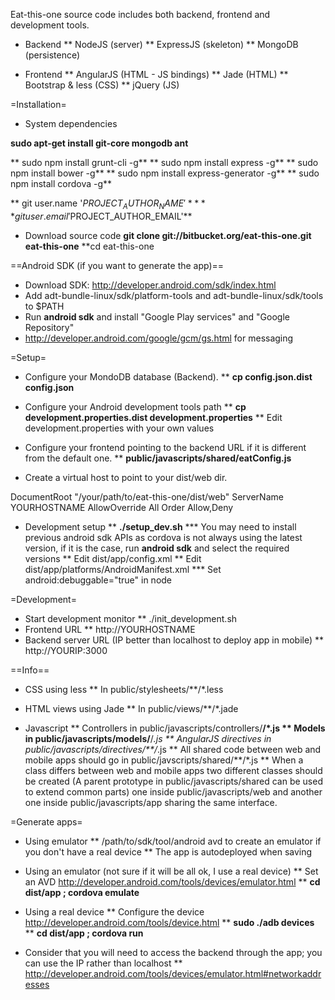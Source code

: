 Eat-this-one source code includes both backend, frontend and development tools.

* Backend
** NodeJS (server)
** ExpressJS (skeleton)
** MongoDB (persistence)

* Frontend
** AngularJS (HTML - JS bindings)
** Jade (HTML)
** Bootstrap & less (CSS)
** jQuery (JS)

=Installation=

* System dependencies

**sudo apt-get install git-core mongodb ant**

** sudo npm install grunt-cli -g**
** sudo npm install express -g**
** sudo npm install bower -g**
** sudo npm install express-generator -g**
** sudo npm install cordova -g**

** git user.name '$PROJECT_AUTHOR_NAME'**
** git user.email '$PROJECT_AUTHOR_EMAIL'**

* Download source code
**git clone git://bitbucket.org/eat-this-one.git eat-this-one**
**cd eat-this-one

==Android SDK (if you want to generate the app)==

* Download SDK: http://developer.android.com/sdk/index.html
* Add adt-bundle-linux/sdk/platform-tools and adt-bundle-linux/sdk/tools to $PATH
* Run **android sdk** and install "Google Play services" and "Google Repository"
* http://developer.android.com/google/gcm/gs.html for messaging

=Setup=

* Configure your MondoDB database (Backend).
** **cp config.json.dist config.json**

* Configure your Android development tools path
** **cp development.properties.dist development.properties**
** Edit development.properties with your own values

* Configure your frontend pointing to the backend URL if it is different from the default one.
** **public/javascripts/shared/eatConfig.js**

* Create a virtual host to point to your dist/web dir.
<VirtualHost YOURHOSTNAME:80>
    DocumentRoot "/your/path/to/eat-this-one/dist/web"
    ServerName YOURHOSTNAME
    <Directory "/your/path/to/eat-this-one/dist/web">
        AllowOverride All
        Order Allow,Deny
    </Directory>
</VirtualHost>

* Development setup
** **./setup_dev.sh**
*** You may need to install previous android sdk APIs as cordova is not always using the latest version, if it is the case, run **android sdk** and select the required versions
** Edit dist/app/config.xml
** Edit dist/app/platforms/AndroidManifest.xml
*** Set android:debuggable="true" in <application> node


=Development=

* Start development monitor
** ./init_development.sh
* Frontend URL
** http://YOURHOSTNAME
* Backend server URL (IP better than localhost to deploy app in mobile)
** http://YOURIP:3000

==Info==

* CSS using less
** In public/stylesheets/**/*.less

* HTML views using Jade
** In public/views/**/*.jade

* Javascript
** Controllers in public/javascripts/controllers/**/*.js
** Models in public/javascripts/models/**/*.js
** AngularJS directives in public/javascripts/directives/**/*.js
** All shared code between web and mobile apps should go in public/javscripts/shared/**/*.js
** When a class differs between web and mobile apps two different classes should be created (A parent prototype in public/javascripts/shared can be used to extend common parts) one inside public/javascripts/web and another one inside public/javascripts/app sharing the same interface.

=Generate apps=

* Using emulator
** /path/to/sdk/tool/android avd to create an emulator if you don't have a real device
** The app is autodeployed when saving

* Using an emulator (not sure if it will be all ok, I use a real device)
** Set an AVD http://developer.android.com/tools/devices/emulator.html
** **cd dist/app ; cordova emulate**
* Using a real device
** Configure the device http://developer.android.com/tools/device.html
** **sudo ./adb devices**
** **cd dist/app ; cordova run**
* Consider that you will need to access the backend through the app; you can use the IP rather than localhost
** http://developer.android.com/tools/devices/emulator.html#networkaddresses
